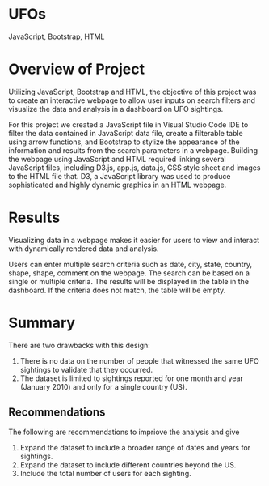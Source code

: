 # UFOs
JavaScript, Bootstrap, HTML

# Overview of Project

Utilizing JavaScript, Bootstrap and HTML, the objective of this project was to create an interactive webpage to allow user inputs on search filters and visualize the data and analysis in a dashboard on UFO sightings.

For this project we created a JavaScript file in Visual Studio Code IDE to filter the data contained in JavaScript data file, create a filterable table using arrow functions, and Bootstrap to stylize the appearance of the information and results from the search parameters in a webpage. Building the webpage using JavaScript and HTML required linking several JavaScript files, including D3.js, app.js, data.js, CSS style sheet and images to the HTML file that. D3, a JavaScript library was used to produce sophisticated and highly dynamic graphics in an HTML webpage.

# Results

Visualizing data in a webpage makes it easier for users to view and interact with dynamically rendered data and analysis.

Users can enter multiple search criteria such as date, city, state, country, shape, shape, comment on the webpage. The search can be based on a single or multiple criteria. The results will be displayed in the table in the dashboard. If the criteria does not match, the table will be empty.

<insert images here>

# Summary

  There are two drawbacks with this design:
  1) There is no data on the number of people that witnessed the same UFO sightings to validate that they occurred.
  2) The dataset is limited to sightings reported for one month and year (January 2010) and only for a single country (US).
  
  ## Recommendations 
  
  The following are recommendations to impriove the analysis and give 
  1) Expand the dataset to include a broader range of dates and years for sightings.
  2) Expand the dataset to include different countries beyond the US.
  3) Include the total number of users for each sighting.
  
